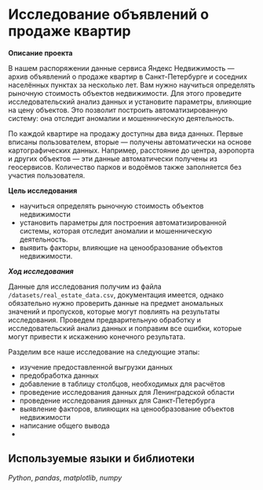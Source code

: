 # Исследование объявлений о продаже квартир

**Описание проекта**

В нашем распоряжении данные сервиса Яндекс Недвижимость — архив объявлений о продаже квартир в Санкт-Петербурге и соседних населённых пунктах за несколько лет. Вам нужно научиться определять рыночную стоимость объектов недвижимости. Для этого проведите исследовательский анализ данных и установите параметры, влияющие на цену объектов. Это позволит построить автоматизированную систему: она отследит аномалии и мошенническую деятельность. 

По каждой квартире на продажу доступны два вида данных. Первые вписаны пользователем, вторые — получены автоматически на основе картографических данных. Например, расстояние до центра, аэропорта и других объектов — эти данные автоматически получены из геосервисов. Количество парков и водоёмов также заполняется без участия пользователя.

**Цель исследования**
- научиться определять рыночную стоимость объектов недвижимости
- установить параметры для построения автоматизированной системы, которая отследит аномалии и мошенническую деятельность.
- выявить факторы, влияющие на ценообразование объектов недвижимости.

***Ход исследования***

Данные для исследования получим из файла `/datasets/real_estate_data.csv`, документация имеется, однако обязательно нужно проверить данные на предмет аномальных значений и пропусков, которые могут повлиять на результаты исследования.
Проведем предварительную обработку и исследовательский анализ данных и поправим все ошибки, которые могут привести к искажению конечного результата.

Разделим все наше исследование на следующие этапы:

- изучение предоставленной выгрузки данных
- предобработка данных
- добавление в таблицу столбцов, необходимых для расчётов
- проведение исследования данных для Ленинградской области
- проведение исследования данных для Санкт-Петербурга
- выявление факторов, влияющих на ценообразование объектов недвижимости
- написание общего вывода
- 
## Используемые языки и библиотеки
*Python*, *pandas*, *matplotlib*, *numpy*

